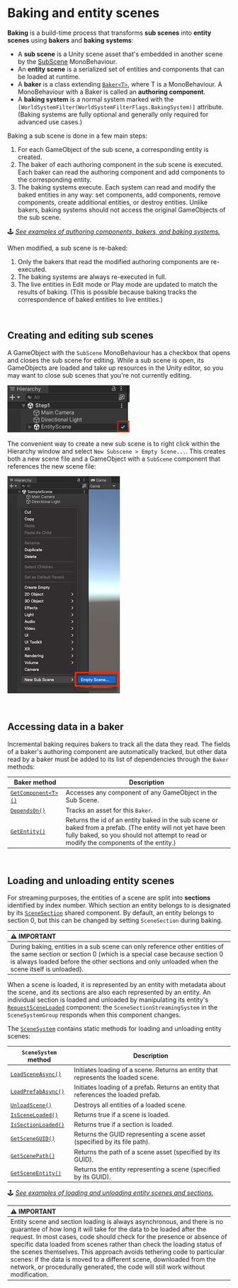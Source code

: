 # Baking and entity scenes

**Baking** is a build-time process that transforms **sub scenes** into **entity scenes** using **bakers** and **baking systems**:

- A **sub scene** is a Unity scene asset that's embedded in another scene by the [SubScene](https://docs.unity3d.com/Packages/com.unity.entities@latest?subfolder=/api/Unity.Entities.SubScene.html) MonoBehaviour.
- An **entity scene** is a serialized set of entities and components that can be loaded at runtime.
- A **baker** is a class extending [`Baker<T>`](https://docs.unity3d.com/Packages/com.unity.entities@latest?subfolder=/api/Unity.Entities.Baker-1.html), where T is a MonoBehaviour. A MonoBehaviour with a Baker is called an **authoring component**.
- A **baking system** is a normal system marked with the `[WorldSystemFilter(WorldSystemFilterFlags.BakingSystem)]` attribute. (Baking systems are fully optional and generally only required for advanced use cases.)

Baking a sub scene is done in a few main steps:

1. For each GameObject of the sub scene, a corresponding entity is created.
2. The baker of each authoring component in the sub scene is executed. Each baker can read the authoring component and add components to the corresponding entity.
2. The baking systems execute. Each system can read and modify the baked entities in any way: set components, add components, remove components, create additional entities, or destroy entities. Unlike bakers, baking systems should not access the original GameObjects of the sub scene.

&#x1F579; *[See examples of authoring components, bakers, and baking systems.](./examples/baking.md)*

When modified, a sub scene is re-baked:

1. Only the bakers that read the modified authoring components are re-executed.
1. The baking systems are always re-executed in full.
1. The live entities in Edit mode or Play mode are updated to match the results of baking. (This is possible because baking tracks the correspondence of baked entities to live entities.)

<br>

## Creating and editing sub scenes

A GameObject with the `SubScene` MonoBehaviour has a checkbox that opens and closes the sub scene for editing. While a sub scene is open, its GameObjects are loaded and take up resources in the Unity editor, so you may want to close sub scenes that you're not currently editing.

![](./images/open_subscene.png)

The convenient way to create a new sub scene is to right click within the Hierarchy window and select `New Subscene > Empty Scene...`. This creates both a new scene file and a GameObject with a `SubScene` component that references the new scene file:

![](images/create_subscene.png)

<br>

## Accessing data in a baker

Incremental baking requires bakers to track all the data they read. The fields of a baker's authoring component are automatically tracked, but other data read by a baker must be added to its list of dependencies through the `Baker` methods:

|**Baker method**|**Description**|
|---|---|
| [`GetComponent<T>()`]() | Accesses any component of any GameObject in the Sub Scene. |
| [`DependsOn()`]() | Tracks an asset for this `Baker`. |
| [`GetEntity()`]() | Returns the id of an entity baked in the sub scene or baked from a prefab. (The entity will not yet have been fully baked, so you should not attempt to read or modify the components of the entity.) |

<br>

## Loading and unloading entity scenes

For streaming purposes, the entities of a scene are split into **sections** identified by index number. Which section an entity belongs to is designated by its [`SceneSection`]() shared component. By default, an entity belongs to section 0, but this can be changed by setting `SceneSection` during baking.

| &#x26A0; IMPORTANT |
| :- |
| During baking, entities in a sub scene can only reference other entities of the same section or section 0 (which is a special case because section 0 is always loaded before the other sections and only *un*loaded when the scene itself is unloaded). |

When a scene is loaded, it is represented by an entity with metadata about the scene, and its sections are also each represented by an entity. An individual section is loaded and unloaded by manipulating its entity's [`RequestSceneLoaded`](https://docs.unity3d.com/Packages/com.unity.entities@latest?subfolder=/api/Unity.Entities.ICleanupComponent.html) component: the `SceneSectionStreamingSystem` in the `SceneSystemGroup` responds when this component changes.

The [`SceneSystem`](https://docs.unity3d.com/Packages/com.unity.entities@latest?subfolder=/api/Unity.Entities.SceneSystem.html) contains static methods for loading and unloading entity scenes:

|**`SceneSystem` method**|**Description**|
|---|---|
| [`LoadSceneAsync()`](https://docs.unity3d.com/Packages/com.unity.entities@latest?subfolder=/api/Unity.Entities.ISharedComponent.html) | Initiates loading of a scene. Returns an entity that represents the loaded scene. |
| [`LoadPrefabAsync()`](https://docs.unity3d.com/Packages/com.unity.entities@latest?subfolder=/api/Unity.Entities.ICleanupComponent.html)  | Initiates loading of a prefab. Returns an entity that references the loaded prefab. |
| [`UnloadScene()`](https://docs.unity3d.com/Packages/com.unity.entities@latest?subfolder=/api/Unity.Entities.ICleanupComponent.html)  | Destroys all entities of a loaded scene. |
| [`IsSceneLoaded()`](https://docs.unity3d.com/Packages/com.unity.entities@latest?subfolder=/api/Unity.Entities.IComponentData.html) | Returns true if a scene is loaded. |
| [`IsSectionLoaded()`](https://docs.unity3d.com/Packages/com.unity.entities@latest?subfolder=/api/Unity.Entities.IBufferElementData.html) | Returns true if a section is loaded. |
| [`GetSceneGUID()`](https://docs.unity3d.com/Packages/com.unity.entities@latest?subfolder=/api/Unity.Entities.ICleanupComponent.html)  | Returns the GUID representing a scene asset (specified by its file path). |
| [`GetScenePath()`](https://docs.unity3d.com/Packages/com.unity.entities@latest?subfolder=/api/Unity.Entities.ICleanupComponent.html)  | Returns the path of a scene asset (specified by its GUID). |
| [`GetSceneEntity()`](https://docs.unity3d.com/Packages/com.unity.entities@latest?subfolder=/api/Unity.Entities.ICleanupComponent.html)  | Returns the entity representing a scene (specified by its GUID). |

&#x1F579; *[See examples of loading and unloading entity scenes and sections.](./examples/baking.md#scene-loading)*

| &#x26A0; IMPORTANT |
| :- |
| Entity scene and section loading is always asynchronous, and there is no guarantee of how long it will take for the data to be loaded after the request. In most cases, code should check for the presence or absence of specific data loaded from scenes rather than check the loading status of the scenes themselves. This approach avoids tethering code to particular scenes: if the data is moved to a different scene, downloaded from the network, or procedurally generated, the code will still work without modification. |

<br>














